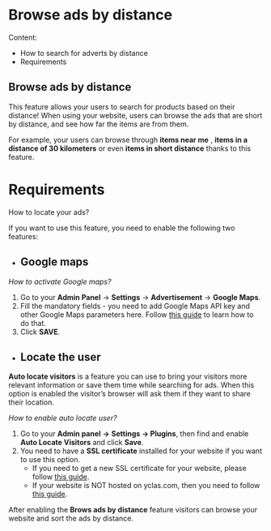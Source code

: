 # Browse ads by distance

Content:
  - How to search for adverts by distance
  -  Requirements

## Browse ads by distance

This feature allows your users to search for products based on their distance! When using your website, users can browse the ads that are short by distance, and see how far the items are from them.

For example, your users can browse through  **items near me** , **items in a distance of 30 kilometers** or even **items in short distance** thanks to this feature.

# Requirements

How to locate your ads?

If you want to use this feature, you need to enable the following two features:

 - ## **Google maps**

*How to activate Google maps?*

 1. Go to your   **Admin Panel** ->  **Settings**  ->  **Advertisement**
    ->  **Google Maps**.
   2.  Fill the mandatory fields - you need to add Google Maps API key and other Google Maps parameters here. Follow [this
    guide](Publish-options-configure-google-maps-settings.md) to learn
    how to do that.
  3.  Click  **SAVE**.

 

 - ##  **Locate the user**
**Auto locate visitors** is a feature you can use to bring your visitors more relevant information or save them time while searching for ads. When this option is enabled the visitor’s browser will ask them if they want to share their location. 

*How to enable auto locate user?*
1. Go to your **Admin panel** **->** **Settings -> Plugins**, then find
    and enable  **Auto Locate Visitors**  and click  **Save**.
2. You need to have a **SSL certificate** installed for your website if you want to use this option. 
     - If you need to get a new SSL certificate for your website, please follow [this guide](https://yclas.com/faq/ssl-encryption.html).
     - If your website is NOT hosted on yclas.com, then you need to follow [this
    guide](http://guides.yclas.com/#/Technical-http-to-https).

After enabling the **Brows ads by distance** feature visitors can browse your website and sort the ads by distance.
